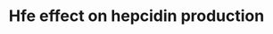 ---
annotations:
- id: PW:0000004
  parent: regulatory pathway
  type: Pathway Ontology
  value: regulatory pathway
- id: PW:0000590
  parent: regulatory pathway
  type: Pathway Ontology
  value: iron homeostasis pathway
authors:
- Khanspers
- AlexanderPico
citedin:
- link: PMC9154116
  title: Target and drug predictions for SARS-CoV-2 infection in hepatocellular carcinoma
    patients (2022)
description: new pathway, converted from mouse WP3673
last-edited: 2018-02-20
ndex: 5a334087-8b68-11eb-9e72-0ac135e8bacf
organisms:
- Homo sapiens
redirect_from:
- /index.php/Pathway:WP3924
- /instance/WP3924
- /instance/WP3924_rr96137
revision: r96137
schema-jsonld:
- '@context': https://schema.org/
  '@id': https://wikipathways.github.io/pathways/WP3924.html
  '@type': Dataset
  creator:
    '@type': Organization
    name: WikiPathways
  description: new pathway, converted from mouse WP3673
  keywords:
  - BMP6
  - HAMP
  - HFE
  - HFE2
  - ID1
  - SMAD7
  - TMPRSS6
  license: CC0
  name: Hfe effect on hepcidin production
seo: CreativeWork
title: Hfe effect on hepcidin production
wpid: WP3924
---